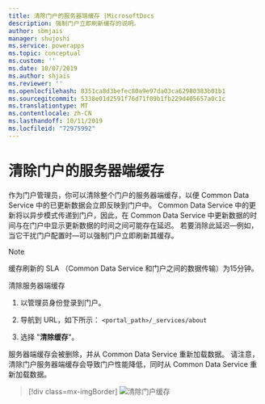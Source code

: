 ```yaml
---
title: 清除门户的服务器端缓存 |MicrosoftDocs
description: 强制门户立即刷新缓存的说明。
author: sbmjais
manager: shujoshi
ms.service: powerapps
ms.topic: conceptual
ms.custom: ''
ms.date: 10/07/2019
ms.author: shjais
ms.reviewer: ''
ms.openlocfilehash: 8351ca8d3befec80a9e97da03ca62980383b01b1
ms.sourcegitcommit: 5338e01d2591f76d71f09b1fb229d405657a0c1c
ms.translationtype: MT
ms.contentlocale: zh-CN
ms.lasthandoff: 10/11/2019
ms.locfileid: "72975992"
---
```

# <a name="clear-the-server-side-cache-for-a-portal"></a>清除门户的服务器端缓存

作为门户管理员，你可以清除整个门户的服务器端缓存，以便 Common Data Service 中的已更新数据会立即反映到门户中。 Common Data Service 中的更新将以异步模式传递到门户，因此，在 Common Data Service 中更新数据的时间与在门户中显示更新数据的时间之间可能存在延迟。 若要消除此延迟&mdash;例如，当它干扰门户配置时&mdash;可以强制门户立即刷新其缓存。

> [!NOTE]
> 缓存刷新的 SLA （Common Data Service 和门户之间的数据传输）为15分钟。

清除服务器端缓存

1.  以管理员身份登录到门户。

2.  导航到 URL，如下所示： `<portal_path>/_services/about`

3.  选择 "**清除缓存**"。 

服务器端缓存会被删除，并从 Common Data Service 重新加载数据。 请注意，清除门户服务器端缓存会导致门户性能降低，同时从 Common Data Service 重新加载数据。

> [!div class=mx-imgBorder]
> ![清除门户缓存](../media/clear-portal-cache.png "清除门户缓存")
